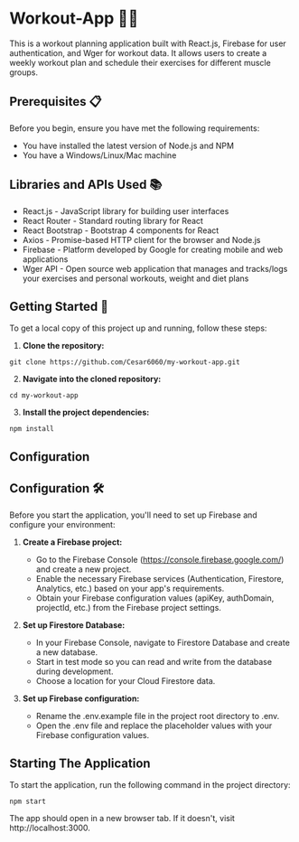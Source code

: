 # **Workout-App 🏋️‍♂️**

This is a workout planning application built with React.js, Firebase for user authentication, and Wger for workout data. It allows users to create a weekly workout plan and schedule their exercises for different muscle groups.


## **Prerequisites 📋**

Before you begin, ensure you have met the following requirements:

* You have installed the latest version of Node.js and NPM
* You have a Windows/Linux/Mac machine


## **Libraries and APIs Used 📚**
* React.js - JavaScript library for building user interfaces
* React Router - Standard routing library for React
* React Bootstrap - Bootstrap 4 components for React
* Axios - Promise-based HTTP client for the browser and Node.js
* Firebase - Platform developed by Google for creating mobile and web applications
* Wger API - Open source web application that manages and tracks/logs your exercises and personal workouts, weight and diet plans

## **Getting Started 🚀**
To get a local copy of this project up and running, follow these steps:

1. **Clone the repository:**

`git clone https://github.com/Cesar6060/my-workout-app.git`

2. **Navigate into the cloned repository:**

`cd my-workout-app`

3. **Install the project dependencies:**

`npm install`

## **Configuration**

## **Configuration 🛠️**

Before you start the application, you'll need to set up Firebase and configure your environment:

1. **Create a Firebase project:**

    * Go to the Firebase Console (https://console.firebase.google.com/) and create a new project.
    * Enable the necessary Firebase services (Authentication, Firestore, Analytics, etc.) based on your app's requirements.
    * Obtain your Firebase configuration values (apiKey, authDomain, projectId, etc.) from the Firebase project settings.

2. **Set up Firestore Database:**

    * In your Firebase Console, navigate to Firestore Database and create a new database.
    * Start in test mode so you can read and write from the database during development.
    * Choose a location for your Cloud Firestore data.

3. **Set up Firebase configuration:**

    * Rename the .env.example file in the project root directory to .env.
    * Open the .env file and replace the placeholder values with your Firebase configuration values.



## **Starting The Application**

 To start the application, run the following command in the project directory:

`npm start`

The app should open in a new browser tab. If it doesn't, visit http://localhost:3000.

